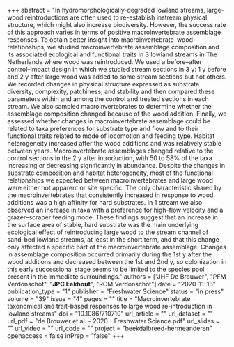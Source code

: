 +++
abstract = "In hydromorphologically-degraded lowland streams, large-wood reintroductions are often used to re-establish instream physical structure, which might also increase biodiversity. However, the success rate of this approach varies in terms of positive macroinvertebrate assemblage responses. To obtain better insight into macroinvertebrate–wood relationships, we studied macroinvertebrate assemblage composition and its associated ecological and functional traits in 3 lowland streams in The Netherlands where wood was reintroduced. We used a before–after control–impact design in which we studied stream sections in 3 y: 1 y before and 2 y after large wood was added to some stream sections but not others. We recorded changes in physical structure expressed as substrate diversity, complexity, patchiness, and stability and then compared these parameters within and among the control and treated sections in each stream. We also sampled macroinvertebrates to determine whether the assemblage composition changed because of the wood addition. Finally, we assessed whether changes in macroinvertebrate assemblage could be related to taxa preferences for substrate type and flow and to their functional traits related to mode of locomotion and feeding type. Habitat heterogeneity increased after the wood additions and was relatively stable between years. Macroinvertebrate assemblages changed relative to the control sections in the 2 y after introduction, with 50 to 58% of the taxa increasing or decreasing significantly in abundance. Despite the changes in substrate composition and habitat heterogeneity, most of the functional relationships we expected between macroinvertebrates and large wood were either not apparent or site specific. The only characteristic shared by the macroinvertebrates that consistently increased in response to wood additions was a high affinity for hard substrates. In 1 stream we also observed an increase in taxa with a preference for high-flow velocity and a grazer–scraper feeding mode. These findings suggest that an increase in the surface area of stable, hard substrate was the main underlying ecological effect of reintroducing large wood to the stream channel of sand-bed lowland streams, at least in the short term, and that this change only affected a specific part of the macroinvertebrate assemblage. Changes in assemblage composition occurred primarily during the 1st y after the wood additions and decreased between the 1st and 2nd y, so colonization in this early successional stage seems to be limited to the species pool present in the immediate surroundings."
authors = ["JHF De Brouwer", "PFM Verdonschot", "**JPC Eekhout**", "RCM Verdonschot"]
date = "2020-11-13"
publication_type = "1"
publisher = "Freshwater Science"
status = "in press"
volume = "39"
issue = "4"
pages = ""
title = "Macroinvertebrate taxonomical and trait-based responses to large wood re-introduction in lowland streams"
doi = "10.1086/710710"
url_article = ""
url_dataset = ""
url_pdf = "de Brouwer et al. - 2020 - Freshwater Science.pdf"
url_slides = ""
url_video = ""
url_code = ""
project = "beekdalbreed-hermeanderen"
openaccess = false
inPrep = "false"
+++